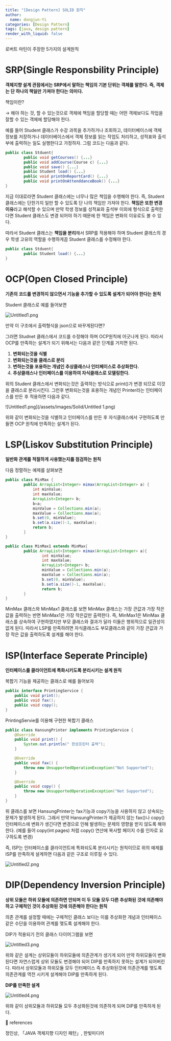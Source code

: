 ```yaml
---
title: "[Design Pattern] SOLID 원칙"
author:
  name: dongjun-Yi
categories: [Design Pattern]
tags: [java, design pattern]
render_with_liquid: false
---
```

로버트 마틴이 주장한 5가지의 설계원칙

# SRP(Single Responsbility Principle)

**객체지향 설계 관점에서는 SRP에서 말하는 책임의 기본 단위는 객체를 말한다. 즉, 객체는 단 하나의 책일만 가져야 한다는 의미다.**

책임이란?

→ 해야 하는 것, 할 수 있는것으로 객체에 책임을 할당할 때는 어떤 객체보다도 작업을 잘할 수 있는 객체에 할당해야 한다.

예를 들어 Student 클래스가 수강 과목을 추가하거나 조회하고, 데이터베이스에 객체 정보를 저장하거나 데이터베이스에서 객체 정보를 읽는 작업도 처리하고, 성적표와 출석부에 출력하는 일도 실행한다고 가정하자. 그럼 코드는 다음과 같다.

```java
public class Stduent{
		public void getCourses() {...}
		public void addCourse(Course c) {...}
		public void save() {...}
		public Student load() {...}
		public void printOnReportCard() {...}
		public void printOnAttenddanceBook() {...}
}
```

지금 이대로라면 Student 클래스에는 너무나 많은 책임을 수행해야 한다. 즉, Student 클래스에는 단한가지 일만 할 수 있도록 단 나의 책임만 가져야 한다. **책임은 또한 변경이유**라고 해석할 수 있으며 만약 학생 정보를 성적표와 출석부 이외에 형식으로 출력한다면 Student 클래스도 변경 되어야 하기 때문에 한 책임은 변화의 이유로도 볼 수 있다.

따라서 Student 클래스는 **책임을 분리**해서 SRP를 적용해야 하며 Student 클래스의 경우 학생 고유의 역할을 수행하게끔 Student 클래스를 수정해야 한다.

```java
public class Stduent{
		public Student load() {...}
}
```

# OCP(Open Closed Principle)

**기존의 코드를 변경하지 않으면서 기능을 추가할 수 있도록 설계가 되어야 한다는 원칙**

Student 클래스로 예를 들어보면 

![Untitled1.png](/assets/images/Solid/Untitled.png)

만약 이 구조에서 출력형식을 json으로 바꾸게된다면?

그러면 Studnet 클래스에서 코드를 수정해야 하며 OCP원칙에 어긋나게 된다. 따라서 OCP를 만족하는 설계가 되기 위해서는 다음과 같은 단계를 거치면 된다.

1. **변화되는것을 식별**
2. **변화되는것을 클래스로 분리**
3. **변하는것을 포용하는 개념인 추상클래스나 인터페이스로 추상화한다.**
4. **추상클래스나 인터페이스를 이용하여 자식클래스로 모델링한다.**

위의 Student 클래스에서 변화되는것은 출력하는 방식으로 print()가 변경 되므로 이것을 클래스로 분리시킨다. 그런후 변화되는것을 포용하는 개념인 Printer라는 인터페이스를 만든 후 적용하면 다음과 같다. 

![Untitled1.png](/assets/images/Solid/Untitled 1.png)

위와 같이 변화되는것을 식별하고 인터페이스를  만든 후 자식클래스에서 구현하도록 만들면 OCP 원칙에 만족하는 설계가 된다.

# LSP(Liskov Substitution Principle)

**일반화 관계를 적절하게 사용했는지를 점검하는 원칙**

다음 정렬하는 예제를 살펴보면

```java
public class MinMax {
		public ArrayList<Integer> mimax(ArrayList<Integer> a) {
			int minValue;
			int maxValue;
			ArrayList<Integer> b;
			b=a;
			minValue = Collections.min(a);
			maxValue = Collections.max(a);
			b.set(0, minValue);
			b.set(a.size()-1, maxValue);
			return b;
		}
}
```

```java
public class MinMax1 extends MinMax{
		public ArrayList<Integer> mimax(ArrayList<Integer> a){
				int minValue;
				int maxValue;
				ArrayList<Integer> b;
				minValue = Collections.min(a);
				maxValue = Collections.min(a);
				b.set(0, minValue);
				b.set(a.size()-1, maxValue);
				return b;
		}
}
```

MinMax 클래스와 MinMax1 클래스를 보면 MinMax 클래스는 가장 큰값과 가장 작은값을 출력하는 반면 MinMax1은 가장 작은값만 출력한다. 즉, MinMax1은 MinMax 클래스를 상속하여 구현하였지만 부모 클래스와 결과가 달라 이둘은 행위적으로 일관성이 없게 된다. 따라서 LSP를 만족하려면 자식클래스도 부모클래스와 같이 가장 큰값과 가장 작은 값을 출력하도록 설계를 해야 한다.

# ISP(Interface Seperate Principle)

**인터페이스를 클라이언트에 특화시키도록 분리시키는 설계 원칙**

복합기 기능을 제공하는 클래스로 예를 들어보자

```java
public interface PrintingService {
    public void print();
    public void fax();
    public void copy();
}
```

PrintingServie를 이용해 구현한 복합기 클래스

```java
public class HansungPrinter implements PrintingService {
    @Override
    public void print() {
        System.out.println(" 한성프린터 출력");
    }

    @Override
    public void fax() {
        throw new UnsupportedOperationException("Not Supported");
    }

    @Override
    public void copy() {
        throw new UnsupportedOperationException("Not Supported");
    }
}
```

위 클래스를 보면 HansungPrinter는 fax기능과 copy기능을 사용하지 않고 상속되는 문제가 발생하게 된다. 그래서 만약 HansungPrinter가 제공하지 않는 fax()나 copy() 인터페이스에 변화가 생긴다면 변경으로 인해 발생하는 문제의 영향을 받지 않도록 해야한다. (예를 들어 copy(int pages) 처럼 copy() 연산에 복사할 페이지 수를 인자로 요구하도록 변경)

즉, ISP는 인터페이스를 클라이언트에 특화되도록 분리시키는 원칙이므로 위의 예제를 ISP를 만족하게 설계하면 다음과 같은 구조로 이루질 수 있다.

![Untitled2.png](/assets/images/Solid/2.png)

# DIP(Dependency Inversion Principle)

**상위 모듈은 하위 모듈에 의존하면 안되며 이 두 모듈 모두 다른 추상화된 것에 의존해야 하고 구체적인 것이 추상화된 것에 의존해야 한다는 원칙**

의존 관계를 설정할 때에는 구체적인 클래스 보다는 이를 추상화한 개념과 인터페이스 같은 수단을 이용하여 관계를 맺도록 설계해야 한다.

DIP가 적용되기 전의 클래스 다이어그램을 보면

![Untitled3.png](/assets/images/Solid/3.png)

위와 같은 설계는 상위모듈이 하위모듈에 의존관계가 생기게 되어 만약 하위모듈이 변화된다면 자연스럽게 상위 모듈도 변경해야 되어 DIP를 만족하지 못하는 설계가 되어버린다. 따라서 상위모듈과 하위모듈 모두 인터페이스 즉 추상화된것에 의존관계를 맺도록 의존관계를 역전 시키게 설계해야 DIP를 만족하게 된다.

**DIP를 만족한 설계**

![Untitled4.png](/assets/images/Solid/4.png)

위와 같이 상위모듈과 하위모듈 모두 추상화된것에 의존하게 되며 DIP를 만족하게 된다.

<aside>
📖 references

정인상, 「JAVA 객체지향 디자인 패턴」, 한빛미디어

</aside>

 